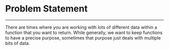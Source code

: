# Problem Statement
----------------------
There are times where you are working with lots of different data within a function that you want to return. While generally, we want to keep functions to have a precise purpose, sometimes that purpose just deals with multiple bits of data.
